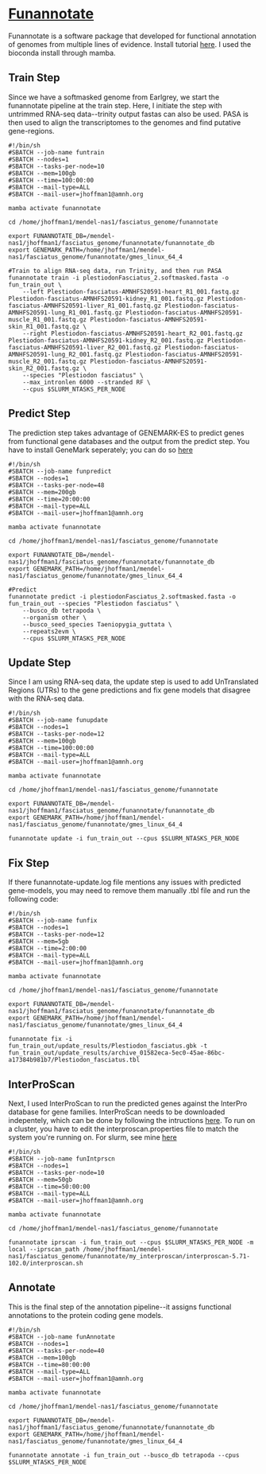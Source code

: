 # **[Funannotate](https://funannotate.readthedocs.io/en/latest/index.html)**
Funannotate is a software package that developed for functional annotation of genomes from multiple lines of evidence. 
Install tutorial [here](https://funannotate.readthedocs.io/en/latest/install.html). I used the bioconda install through mamba.

## Train Step
Since we have a softmasked genome from Earlgrey, we start the funannotate pipeline at the train step. Here, I initiate the step with untrimmed RNA-seq data--trinity output fastas can also be used. PASA is then used to align the transcriptomes to the genomes and find putative gene-regions.
```
#!/bin/sh
#SBATCH --job-name funtrain
#SBATCH --nodes=1
#SBATCH --tasks-per-node=10
#SBATCH --mem=100gb
#SBATCH --time=100:00:00
#SBATCH --mail-type=ALL
#SBATCH --mail-user=jhoffman1@amnh.org

mamba activate funannotate

cd /home/jhoffman1/mendel-nas1/fasciatus_genome/funannotate

export FUNANNOTATE_DB=/mendel-nas1/jhoffman1/fasciatus_genome/funannotate/funannotate_db
export GENEMARK_PATH=/home/jhoffman1/mendel-nas1/fasciatus_genome/funannotate/gmes_linux_64_4

#Train to align RNA-seq data, run Trinity, and then run PASA
funannotate train -i plestiodonFasciatus_2.softmasked.fasta -o fun_train_out \
    --left Plestiodon-fasciatus-AMNHFS20591-heart_R1_001.fastq.gz Plestiodon-fasciatus-AMNHFS20591-kidney_R1_001.fastq.gz Plestiodon-fasciatus-AMNHFS20591-liver_R1_001.fastq.gz Plestiodon-fasciatus-AMNHFS20591-lung_R1_001.fastq.gz Plestiodon-fasciatus-AMNHFS20591-muscle_R1_001.fastq.gz Plestiodon-fasciatus-AMNHFS20591-skin_R1_001.fastq.gz \
    --right Plestiodon-fasciatus-AMNHFS20591-heart_R2_001.fastq.gz Plestiodon-fasciatus-AMNHFS20591-kidney_R2_001.fastq.gz Plestiodon-fasciatus-AMNHFS20591-liver_R2_001.fastq.gz Plestiodon-fasciatus-AMNHFS20591-lung_R2_001.fastq.gz Plestiodon-fasciatus-AMNHFS20591-muscle_R2_001.fastq.gz Plestiodon-fasciatus-AMNHFS20591-skin_R2_001.fastq.gz \
    --species "Plestiodon fasciatus" \
    --max_intronlen 6000 --stranded RF \
    --cpus $SLURM_NTASKS_PER_NODE
```

## Predict Step
The prediction step takes advantage of GENEMARK-ES to predict genes from functional gene databases and the output from the predict step. You have to install GeneMark seperately; you can do so [here](https://topaz.gatech.edu/GeneMark)
```
#!/bin/sh
#SBATCH --job-name funpredict
#SBATCH --nodes=1
#SBATCH --tasks-per-node=48
#SBATCH --mem=200gb
#SBATCH --time=20:00:00
#SBATCH --mail-type=ALL
#SBATCH --mail-user=jhoffman1@amnh.org

mamba activate funannotate

cd /home/jhoffman1/mendel-nas1/fasciatus_genome/funannotate

export FUNANNOTATE_DB=/mendel-nas1/jhoffman1/fasciatus_genome/funannotate/funannotate_db
export GENEMARK_PATH=/home/jhoffman1/mendel-nas1/fasciatus_genome/funannotate/gmes_linux_64_4

#Predict
funannotate predict -i plestiodonFasciatus_2.softmasked.fasta -o fun_train_out --species "Plestiodon fasciatus" \
    --busco_db tetrapoda \
    --organism other \
    --busco_seed_species Taeniopygia_guttata \
    --repeats2evm \
    --cpus $SLURM_NTASKS_PER_NODE
```

## Update Step
Since I am using RNA-seq data, the update step is used to add UnTranslated Regions (UTRs) to the gene predictions and fix gene models that disagree with the RNA-seq data.
```
#!/bin/sh
#SBATCH --job-name funupdate
#SBATCH --nodes=1
#SBATCH --tasks-per-node=12
#SBATCH --mem=100gb
#SBATCH --time=100:00:00
#SBATCH --mail-type=ALL
#SBATCH --mail-user=jhoffman1@amnh.org

mamba activate funannotate

cd /home/jhoffman1/mendel-nas1/fasciatus_genome/funannotate

export FUNANNOTATE_DB=/mendel-nas1/jhoffman1/fasciatus_genome/funannotate/funannotate_db
export GENEMARK_PATH=/home/jhoffman1/mendel-nas1/fasciatus_genome/funannotate/gmes_linux_64_4

funannotate update -i fun_train_out --cpus $SLURM_NTASKS_PER_NODE
```

## Fix Step
If there funannotate-update.log file mentions any issues with predicted gene-models, you may need to remove them manually .tbl file and run the following code:
```
#!/bin/sh
#SBATCH --job-name funfix
#SBATCH --nodes=1
#SBATCH --tasks-per-node=12
#SBATCH --mem=5gb
#SBATCH --time=2:00:00
#SBATCH --mail-type=ALL
#SBATCH --mail-user=jhoffman1@amnh.org

mamba activate funannotate

cd /home/jhoffman1/mendel-nas1/fasciatus_genome/funannotate

export FUNANNOTATE_DB=/mendel-nas1/jhoffman1/fasciatus_genome/funannotate/funannotate_db
export GENEMARK_PATH=/home/jhoffman1/mendel-nas1/fasciatus_genome/funannotate/gmes_linux_64_4

funannotate fix -i fun_train_out/update_results/Plestiodon_fasciatus.gbk -t fun_train_out/update_results/archive_01582eca-5ec0-45ae-86bc-a17384b981b7/Plestiodon_fasciatus.tbl
```

## InterProScan 
Next, I used InterProScan to run the predicted genes against the InterPro database for gene families. InterProScan needs to be downloaded indepentely, which can be done by following the intructions [here](https://interproscan-docs.readthedocs.io/en/latest/InstallationRequirements.html). To run on a cluster, you have to edit the interproscan.properties file to match the system you're running on. For slurm, see mine [here](https://github.com/jomhoff/Genome-Annotation/blob/main/interproscan.properties)
```
#!/bin/sh
#SBATCH --job-name funIntprscn
#SBATCH --nodes=1
#SBATCH --tasks-per-node=10
#SBATCH --mem=50gb
#SBATCH --time=50:00:00
#SBATCH --mail-type=ALL
#SBATCH --mail-user=jhoffman1@amnh.org

mamba activate funannotate

cd /home/jhoffman1/mendel-nas1/fasciatus_genome/funannotate

funannotate iprscan -i fun_train_out --cpus $SLURM_NTASKS_PER_NODE -m local --iprscan_path /home/jhoffman1/mendel-nas1/fasciatus_genome/funannotate/my_interproscan/interproscan-5.71-102.0/interproscan.sh
```

## Annotate
This is the final step of the annotation pipeline--it assigns functional annotations to the protein coding gene models. 
```
#!/bin/sh
#SBATCH --job-name funAnnotate
#SBATCH --nodes=1
#SBATCH --tasks-per-node=40
#SBATCH --mem=100gb
#SBATCH --time=80:00:00
#SBATCH --mail-type=ALL
#SBATCH --mail-user=jhoffman1@amnh.org

mamba activate funannotate

cd /home/jhoffman1/mendel-nas1/fasciatus_genome/funannotate

export FUNANNOTATE_DB=/mendel-nas1/jhoffman1/fasciatus_genome/funannotate/funannotate_db
export GENEMARK_PATH=/home/jhoffman1/mendel-nas1/fasciatus_genome/funannotate/gmes_linux_64_4

funannotate annotate -i fun_train_out --busco_db tetrapoda --cpus $SLURM_NTASKS_PER_NODE
```


